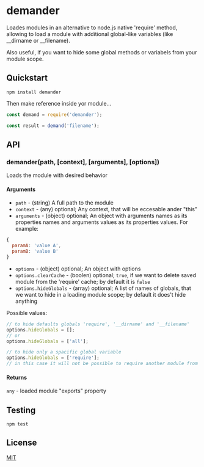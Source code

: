 
# demander #

Loades modules in an alternative to node.js native 'require' method, allowing to load a module with additional global-like variables (like __dirname or __filename).

Also useful, if you want to hide some global methods or variabels from your module scope.

## Quickstart

```shell
npm install demander
```

Then make reference inside yor module...

```javascript
const demand = require('demander');

const result = demand('filename');

```

## API

### demander(path, [context], [arguments], [options])

Loads the module with desired behavior

#### Arguments

* `path` - (string) A full path to the module
* `context` - (any) optional; Any context, that will be eccesable ander "this"
* `arguments` - (object) optional; An object with arguments names as its properties names and arguments values as its properties values. For example:

```javascript
{
  paramA: 'value A',
  paramB: 'value B'
}
```

* `options` - (object) optional; An object with options
* `options.clearCache` - (boolen) optional; `true`, if we want to delete saved module from the 'require' cache; by default it is `false`
* `options.hideGlobals` - (array<sting>) optional; A list of names of globals, that we want to hide in a loading module scope; by default it does't hide anything

Possible values:

```javascript
// to hide defaults globals 'require', '__dirname' and '__filename'
options.hideGlobals = [];
// or
options.hideGlobals = ['all'];

// to hide only a spacific global variable
options.hideGlobals = ['require'];
// in this case it will not be possible to require another module from the loading module
```

#### Returns 
`any` - loaded module "exports" property


## Testing

```shell
npm test
```

## License

[MIT](./LICENSE)